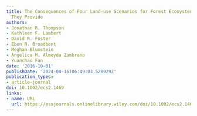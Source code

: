 ```yaml
---
title: The Consequences of Four Land‐use Scenarios for Forest Ecosystems and the Services
  They Provide
authors:
- Jonathan R. Thompson
- Kathleen F. Lambert
- David R. Foster
- Eben N. Broadbent
- Meghan Blumstein
- Angelica M. Almeyda Zambrano
- Yuanchao Fan
date: '2016-10-01'
publishDate: '2024-04-16T06:49:03.528929Z'
publication_types:
- article-journal
doi: 10.1002/ecs2.1469
links:
- name: URL
  url: https://esajournals.onlinelibrary.wiley.com/doi/10.1002/ecs2.1469
---
```


